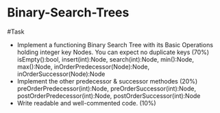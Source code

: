 # Binary-Search-Trees


#Task
* Implement a functioning Binary Search Tree with its Basic Operations holding integer key Nodes. You can expect no duplicate keys (70%) isEmpty():bool, insert(int):Node, search(int):Node, min():Node, max():Node, inOrderPredecessor(Node):Node, inOrderSuccessor(Node):Node
* Implement the other predecessor & successor methodes (20%) preOrderPredecessor(int):Node, preOrderSuccessor(int):Node, postOrderPredecessor(int):Node, postOrderSuccessor(int):Node
* Write readable and well-commented code. (10%)
